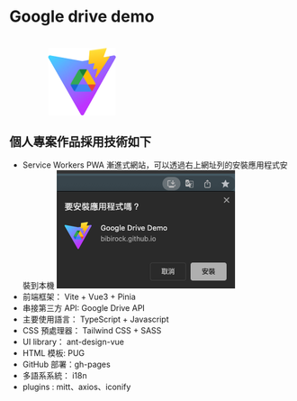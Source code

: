 <div style=" width: fit-content;">
    <h1> Google drive demo<h1>
    <img style="margin:0 auto; max-width: 150px; display: block;" src="./public/vite-drive.png">
</div>

## 個人專案作品採用技術如下

-   Service Workers PWA 漸進式網站，可以透過右上網址列的安裝應用程式安裝到本機
    <img src="./public/install-app.png"/>
-   前端框架： Vite + Vue3 + Pinia
-   串接第三方 API: Google Drive API
-   主要使用語言： TypeScript + Javascript
-   CSS 預處理器： Tailwind CSS + SASS
-   UI library： ant-design-vue
-   HTML 模板: PUG
-   GitHub 部署：gh-pages
-   多語系系統： i18n
-   plugins : mitt、axios、iconify
